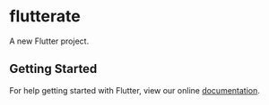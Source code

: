 # flutterate

A new Flutter project.

## Getting Started

For help getting started with Flutter, view our online
[documentation](https://flutter.io/).
